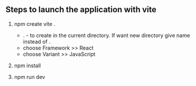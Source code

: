 ## Steps to launch the application with vite
1. npm create vite .
	- . - to create in the current directory. If want new directory give name instead of .
	- choose Framework >> React
	- choose Variant >> JavaScript
  
2. npm install
   
3. npm run dev